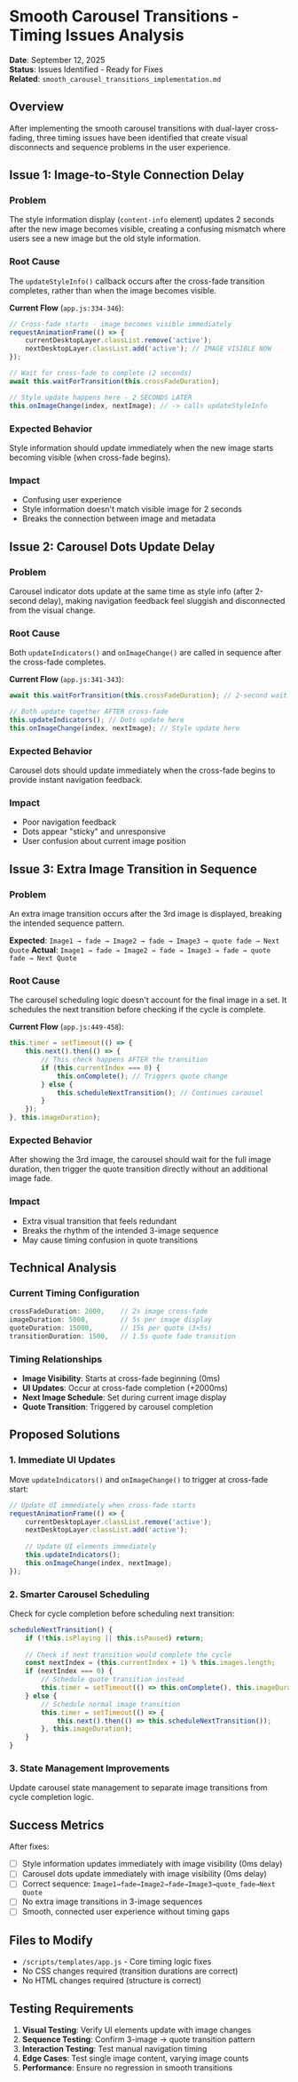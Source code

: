# Smooth Carousel Transitions - Timing Issues Analysis

**Date**: September 12, 2025  
**Status**: Issues Identified - Ready for Fixes  
**Related**: `smooth_carousel_transitions_implementation.md`

## Overview

After implementing the smooth carousel transitions with dual-layer cross-fading, three timing issues have been identified that create visual disconnects and sequence problems in the user experience.

## Issue 1: Image-to-Style Connection Delay

### Problem
The style information display (`content-info` element) updates 2 seconds after the new image becomes visible, creating a confusing mismatch where users see a new image but the old style information.

### Root Cause
The `updateStyleInfo()` callback occurs after the cross-fade transition completes, rather than when the image becomes visible.

**Current Flow** (`app.js:334-346`):
```javascript
// Cross-fade starts - image becomes visible immediately
requestAnimationFrame(() => {
    currentDesktopLayer.classList.remove('active');
    nextDesktopLayer.classList.add('active'); // IMAGE VISIBLE NOW
});

// Wait for cross-fade to complete (2 seconds)
await this.waitForTransition(this.crossFadeDuration);

// Style update happens here - 2 SECONDS LATER
this.onImageChange(index, nextImage); // -> calls updateStyleInfo
```

### Expected Behavior
Style information should update immediately when the new image starts becoming visible (when cross-fade begins).

### Impact
- Confusing user experience
- Style information doesn't match visible image for 2 seconds
- Breaks the connection between image and metadata

## Issue 2: Carousel Dots Update Delay

### Problem
Carousel indicator dots update at the same time as style info (after 2-second delay), making navigation feedback feel sluggish and disconnected from the visual change.

### Root Cause
Both `updateIndicators()` and `onImageChange()` are called in sequence after the cross-fade completes.

**Current Flow** (`app.js:341-343`):
```javascript
await this.waitForTransition(this.crossFadeDuration); // 2-second wait

// Both update together AFTER cross-fade
this.updateIndicators(); // Dots update here
this.onImageChange(index, nextImage); // Style update here  
```

### Expected Behavior
Carousel dots should update immediately when the cross-fade begins to provide instant navigation feedback.

### Impact
- Poor navigation feedback
- Dots appear "sticky" and unresponsive
- User confusion about current image position

## Issue 3: Extra Image Transition in Sequence

### Problem
An extra image transition occurs after the 3rd image is displayed, breaking the intended sequence pattern.

**Expected**: `Image1 → fade → Image2 → fade → Image3 → quote fade → Next Quote`
**Actual**: `Image1 → fade → Image2 → fade → Image3 → fade → quote fade → Next Quote`

### Root Cause
The carousel scheduling logic doesn't account for the final image in a set. It schedules the next transition before checking if the cycle is complete.

**Current Flow** (`app.js:449-458`):
```javascript
this.timer = setTimeout(() => {
    this.next().then(() => {
        // This check happens AFTER the transition
        if (this.currentIndex === 0) {
            this.onComplete(); // Triggers quote change
        } else {
            this.scheduleNextTransition(); // Continues carousel
        }
    });
}, this.imageDuration);
```

### Expected Behavior
After showing the 3rd image, the carousel should wait for the full image duration, then trigger the quote transition directly without an additional image fade.

### Impact
- Extra visual transition that feels redundant
- Breaks the rhythm of the intended 3-image sequence
- May cause timing confusion in quote transitions

## Technical Analysis

### Current Timing Configuration
```javascript
crossFadeDuration: 2000,    // 2s image cross-fade
imageDuration: 5000,        // 5s per image display
quoteDuration: 15000,       // 15s per quote (3×5s)
transitionDuration: 1500,   // 1.5s quote fade transition
```

### Timing Relationships
- **Image Visibility**: Starts at cross-fade beginning (0ms)
- **UI Updates**: Occur at cross-fade completion (+2000ms)
- **Next Image Schedule**: Set during current image display
- **Quote Transition**: Triggered by carousel completion

## Proposed Solutions

### 1. Immediate UI Updates
Move `updateIndicators()` and `onImageChange()` to trigger at cross-fade start:

```javascript
// Update UI immediately when cross-fade starts
requestAnimationFrame(() => {
    currentDesktopLayer.classList.remove('active');
    nextDesktopLayer.classList.add('active');
    
    // Update UI elements immediately
    this.updateIndicators();
    this.onImageChange(index, nextImage);
});
```

### 2. Smarter Carousel Scheduling
Check for cycle completion before scheduling next transition:

```javascript
scheduleNextTransition() {
    if (!this.isPlaying || this.isPaused) return;
    
    // Check if next transition would complete the cycle
    const nextIndex = (this.currentIndex + 1) % this.images.length;
    if (nextIndex === 0) {
        // Schedule quote transition instead
        this.timer = setTimeout(() => this.onComplete(), this.imageDuration);
    } else {
        // Schedule normal image transition
        this.timer = setTimeout(() => {
            this.next().then(() => this.scheduleNextTransition());
        }, this.imageDuration);
    }
}
```

### 3. State Management Improvements
Update carousel state management to separate image transitions from cycle completion logic.

## Success Metrics

After fixes:
- [ ] Style information updates immediately with image visibility (0ms delay)
- [ ] Carousel dots update immediately with image visibility (0ms delay)  
- [ ] Correct sequence: `Image1→fade→Image2→fade→Image3→quote_fade→Next Quote`
- [ ] No extra image transitions in 3-image sequences
- [ ] Smooth, connected user experience without timing gaps

## Files to Modify

- `/scripts/templates/app.js` - Core timing logic fixes
- No CSS changes required (transition durations are correct)
- No HTML changes required (structure is correct)

## Testing Requirements

1. **Visual Testing**: Verify UI elements update with image changes
2. **Sequence Testing**: Confirm 3-image → quote transition pattern
3. **Interaction Testing**: Test manual navigation timing
4. **Edge Cases**: Test single image content, varying image counts
5. **Performance**: Ensure no regression in smooth transitions